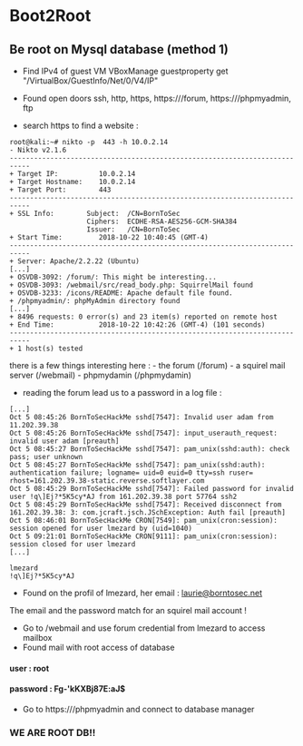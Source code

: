 # Boot2Root

## Be root on Mysql database (method 1)

- Find IPv4 of guest VM
VBoxManage guestproperty get <VM-name> "/VirtualBox/GuestInfo/Net/0/V4/IP"

- Found open doors
ssh, http, https, https://<vm-ip>/forum, https://<vm-ip>/phpmyadmin, ftp

- search https to find a website :
```
root@kali:~# nikto -p  443 -h 10.0.2.14
- Nikto v2.1.6
---------------------------------------------------------------------------
+ Target IP:          10.0.2.14
+ Target Hostname:    10.0.2.14
+ Target Port:        443
---------------------------------------------------------------------------
+ SSL Info:        Subject:  /CN=BornToSec
                   Ciphers:  ECDHE-RSA-AES256-GCM-SHA384
                   Issuer:   /CN=BornToSec
+ Start Time:         2018-10-22 10:40:45 (GMT-4)
---------------------------------------------------------------------------
+ Server: Apache/2.2.22 (Ubuntu)
[...]
+ OSVDB-3092: /forum/: This might be interesting...
+ OSVDB-3093: /webmail/src/read_body.php: SquirrelMail found
+ OSVDB-3233: /icons/README: Apache default file found.
+ /phpmyadmin/: phpMyAdmin directory found
[...]
+ 8496 requests: 0 error(s) and 23 item(s) reported on remote host
+ End Time:           2018-10-22 10:42:26 (GMT-4) (101 seconds)
---------------------------------------------------------------------------
+ 1 host(s) tested

```

there is a few things interesting here :
	  - the forum (/forum)
	  - a squirel mail server (/webmail)
	  - phpmydamin (/phpmydamin)


- reading the forum lead us to a password in a log file : 
```
[...]
Oct 5 08:45:26 BornToSecHackMe sshd[7547]: Invalid user adam from 11.202.39.38
Oct 5 08:45:26 BornToSecHackMe sshd[7547]: input_userauth_request: invalid user adam [preauth]
Oct 5 08:45:27 BornToSecHackMe sshd[7547]: pam_unix(sshd:auth): check pass; user unknown
Oct 5 08:45:27 BornToSecHackMe sshd[7547]: pam_unix(sshd:auth): authentication failure; logname= uid=0 euid=0 tty=ssh ruser= rhost=161.202.39.38-static.reverse.softlayer.com
Oct 5 08:45:29 BornToSecHackMe sshd[7547]: Failed password for invalid user !q\]Ej?*5K5cy*AJ from 161.202.39.38 port 57764 ssh2
Oct 5 08:45:29 BornToSecHackMe sshd[7547]: Received disconnect from 161.202.39.38: 3: com.jcraft.jsch.JSchException: Auth fail [preauth]
Oct 5 08:46:01 BornToSecHackMe CRON[7549]: pam_unix(cron:session): session opened for user lmezard by (uid=1040)
Oct 5 09:21:01 BornToSecHackMe CRON[9111]: pam_unix(cron:session): session closed for user lmezard
[...]
```
```
lmezard
!q\]Ej?*5K5cy*AJ
```
- Found on the profil of lmezard, her email : laurie@borntosec.net

The email and the password match for an squirel mail account !

- Go to /webmail and use forum credential from lmezard to access mailbox
- Found mail with root access of database
#### user : root
#### password : Fg-'kKXBj87E:aJ$

- Go to https://<vm-ip>/phpmyadmin and connect to database manager

### WE ARE ROOT DB!!